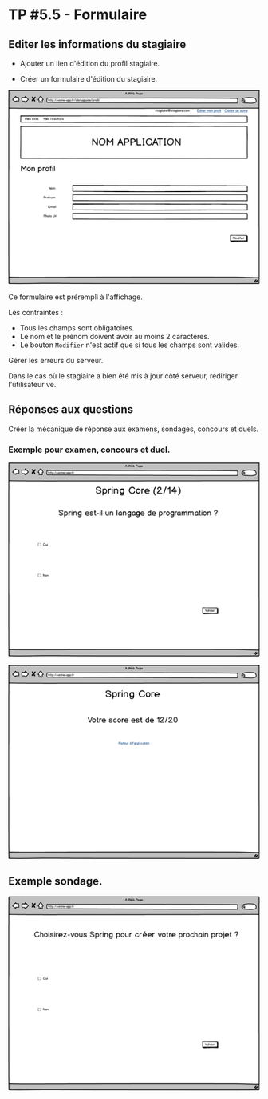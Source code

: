 # TP #5.5 - Formulaire

## Editer les informations du stagiaire

* Ajouter un lien d'édition du profil stagiaire.

* Créer un formulaire d'édition du stagiaire.

![](../images/evalme/monprofil.png)


Ce formulaire est prérempli à l'affichage.

Les contraintes :
* Tous les champs sont obligatoires.
* Le nom et le prénom doivent avoir au moins 2 caractères.
* Le bouton `Modifier` n'est actif que si tous les champs sont valides. 

Gérer les erreurs du serveur.

Dans le cas où le stagiaire a bien été mis à jour côté serveur, rediriger l'utilisateur ve.

## Réponses aux questions

Créer la mécanique de réponse aux examens, sondages, concours et duels.

### Exemple pour examen, concours et duel.

![](../images/evalme/duel.02.png)
 
![](../images/evalme/examen.04.png)

## Exemple sondage.

![](../images/evalme/sondage.04.png)

